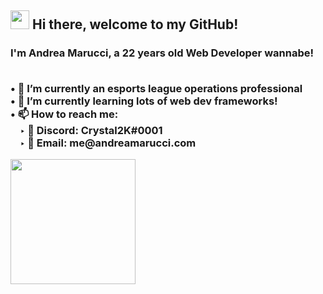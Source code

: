 <h2><img src='https://i.imgur.com/rHXHSgw.gif' width='30'> Hi there, welcome to my GitHub!  </h2>
<h3> I'm <strong>Andrea Marucci</strong>, a 22 years old Web Developer wannabe!

<p> 
<br>&#8226; 💼 I’m currently an esports league operations professional
<br>&#8226; 🌱 I’m currently learning lots of web dev frameworks!
<br>&#8226; 📫 How to reach me:
<br>&nbsp;&nbsp;&nbsp;&nbsp;&#8227; 💬 Discord: Crystal2K#0001
<br>&nbsp;&nbsp;&nbsp;&nbsp;&#8227; 📧 Email: me@andreamarucci.com
</p>
  
 <p> 
 <a href='https://ko-fi.com/crystal2k'><img src='https://i.imgur.com/mlovzWn.png' width='200'></a>
 </p>
